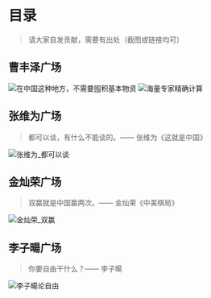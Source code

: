 # 目录

> 请大家自发贡献，需要有出处（截图或链接均可）

## 曹丰泽广场  

![在中国这种地方，不需要囤积基本物资](https://github.com/jiayouba233/run/blob/main/%E5%BC%A0%E7%BB%B4%E4%B8%BA%E9%99%88%E5%B9%B3%E6%9B%B9%E4%B8%B0%E6%B3%BD%E7%AD%89%E7%9F%A5%E5%90%8D%E8%A8%80%E8%AE%BA%E6%94%B6%E9%9B%86/%E6%9B%B9%E4%B8%B0%E6%B3%BD/%E5%9C%A8%E4%B8%AD%E5%9B%BD%E8%BF%99%E7%A7%8D%E5%9C%B0%E6%96%B9%EF%BC%8C%E4%B8%8D%E9%9C%80%E8%A6%81%E5%9B%A4%E7%A7%AF%E5%9F%BA%E6%9C%AC%E7%89%A9%E8%B5%84.jpg)
![海量专家精确计算](https://github.com/jiayouba233/run/blob/main/%E5%BC%A0%E7%BB%B4%E4%B8%BA%E9%99%88%E5%B9%B3%E6%9B%B9%E4%B8%B0%E6%B3%BD%E7%AD%89%E7%9F%A5%E5%90%8D%E8%A8%80%E8%AE%BA%E6%94%B6%E9%9B%86/%E6%9B%B9%E4%B8%B0%E6%B3%BD/%E6%B5%B7%E4%B8%93%E7%B2%BE%E7%AE%97%E6%AF%94%E6%88%91%E6%87%82%E6%9B%B4%E6%AF%94%E4%BD%A0%E6%87%82.jpg)

## 张维为广场

> 都可以谈，有什么不能谈的。—— 张维为《这就是中国》

![张维为_都可以谈](https://github.com/jiayouba233/run/blob/main/%E5%BC%A0%E7%BB%B4%E4%B8%BA%E9%99%88%E5%B9%B3%E6%9B%B9%E4%B8%B0%E6%B3%BD%E7%AD%89%E7%9F%A5%E5%90%8D%E8%A8%80%E8%AE%BA%E6%94%B6%E9%9B%86/%E5%BC%A0%E7%BB%B4%E4%B8%BA/%E5%BC%A0%E7%BB%B4%E4%B8%BA_%E9%83%BD%E5%8F%AF%E4%BB%A5%E8%B0%88.jpg)

## 金灿荣广场

> 双赢就是中国赢两次。—— 金灿荣《中美棋局》

![金灿荣_双赢](https://github.com/jiayouba233/run/blob/main/%E5%BC%A0%E7%BB%B4%E4%B8%BA%E9%99%88%E5%B9%B3%E6%9B%B9%E4%B8%B0%E6%B3%BD%E7%AD%89%E7%9F%A5%E5%90%8D%E8%A8%80%E8%AE%BA%E6%94%B6%E9%9B%86/%E9%87%91%E7%81%BF%E8%8D%A3/%E9%87%91%E7%81%BF%E8%8D%A3_%E5%8F%8C%E8%B5%A2.jpg)

## 李子暘广场

> 你要自由干什么？—— 李子暘

![李子暘论自由](https://github.com/jiayouba233/run/blob/main/%E5%BC%A0%E7%BB%B4%E4%B8%BA%E9%99%88%E5%B9%B3%E6%9B%B9%E4%B8%B0%E6%B3%BD%E7%AD%89%E7%9F%A5%E5%90%8D%E8%A8%80%E8%AE%BA%E6%94%B6%E9%9B%86/%E6%9D%8E%E5%AD%90%E6%9A%98/%E6%9D%8E%E5%AD%90%E6%9A%98%E8%AE%BA%E8%87%AA%E7%94%B1.png)
